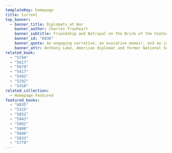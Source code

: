 ```yaml
---
templateKey: homepage
title: Current
top_banner:
  - banner_title: Diplomats at War
    banner_author: Charles Trueheart
    banner_subtitle: Friendship and Betrayal on the Brink of the Vietnam Conflict
    banner_id: "6036"
    banner_quote: An engaging narrative, an evocative memoir, and an important contribution.
    banner_attr: Anthony Lake, American diplomat and former National Security Advisor
related_book:
  - "5744"
  - "5617"
  - "5679"
  - "5417"
  - "5493"
  - "5292"
  - "5410"
related_collection:
  - Homepage Featured
featured_books:
  - "6035"
  - "5315"
  - "5852"
  - "5943"
  - "5881"
  - "5880"
  - "5846"
  - "5833"
  - "5779"
---
```

